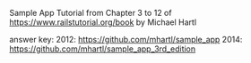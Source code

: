 Sample App Tutorial from Chapter 3 to 12 of https://www.railstutorial.org/book by Michael Hartl

answer key:
2012:     https://github.com/mhartl/sample_app
2014:   https://github.com/mhartl/sample_app_3rd_edition
